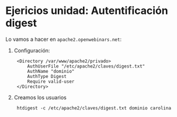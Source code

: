# Ejericios unidad: Autentificación digest

Lo vamos a hacer en `apache2.openwebinars.net`:

1. Configuración:

		<Directory /var/www/apache2/privado>
			AuthUserFile "/etc/apache2/claves/digest.txt"
			AuthName "dominio"
			AuthType Digest
			Require valid-user
		</Directory>

2. Creamos los usuarios

		htdigest -c /etc/apache2/claves/digest.txt dominio carolina